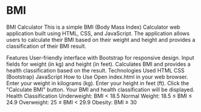 # BMI

BMI Calculator
This is a simple BMI (Body Mass Index) Calculator web application built using HTML, CSS, and JavaScript. The application allows users to calculate their BMI based on their weight and height and provides a classification of their BMI result.

Features
User-friendly interface with Bootstrap for responsive design.
Input fields for weight (in kg) and height (in feet).
Calculates BMI and provides a health classification based on the result.
Technologies Used
HTML
CSS (Bootstrap)
JavaScript
How to Use
Open index.html in your web browser.
Enter your weight in kilograms (kg).
Enter your height in feet (ft).
Click the "Calculate BMI" button.
Your BMI and health classification will be displayed.
Health Classification
Underweight: BMI < 18.5
Normal Weight: 18.5 ≤ BMI ≤ 24.9
Overweight: 25 ≤ BMI < 29.9
Obesity: BMI ≥ 30
